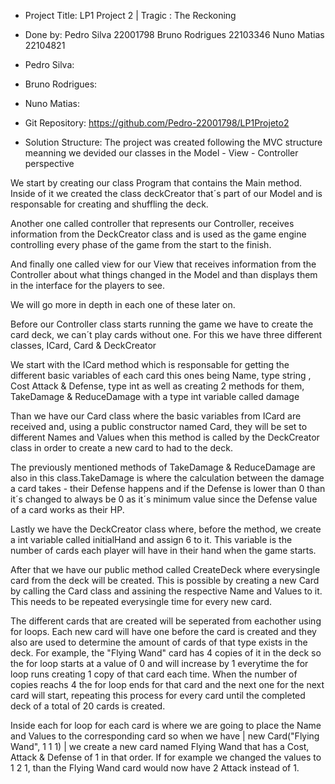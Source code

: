 - Project Title:
LP1 Project 2 | Tragic : The Reckoning


- Done by:
Pedro Silva 22001798
Bruno Rodrigues 22103346
Nuno Matias 22104821


- Pedro Silva:

- Bruno Rodrigues:

- Nuno Matias:

- Git Repository:
https://github.com/Pedro-22001798/LP1Projeto2


- Solution Structure:
The project was created following the MVC structure meanning we devided our classes in the
Model - View - Controller perspective


We start by creating our class Program that contains the Main method.
Inside of it we created the class deckCreator that´s part of our Model and is responsable for creating and shuffling the deck.

Another one called controller that represents our Controller, receives information from the DeckCreator class and is used as the game engine
controlling every phase of the game from the start to the finish.

And finally one called view for our View that receives information from the Controller about what things changed in the Model and than displays
them in the interface for the players to see.

We will go more in depth in each one of these later on.


Before our Controller class starts running the game we have to create the card deck, we can´t play cards without one.
For this we have three different classes, ICard, Card & DeckCreator


We start with the ICard method which is responsable for getting the different basic variables of each card this ones being Name, type string , Cost Attack & Defense, type int
as well as creating 2 methods for them, TakeDamage & ReduceDamage with a type int variable called damage

Than we have our Card class where the basic variables from ICard are received and, using a public constructor named Card, they will be set to different Names and Values when this method is called by the DeckCreator class
in order to create a new card to had to the deck.

The previously mentioned methods of TakeDamage & ReduceDamage are also in this class.TakeDamage is where the calculation between the damage a card takes - their Defense happens and if the Defense is lower
than 0 than it´s changed to always be 0 as it´s minimum value since the Defense value of a card works as their HP.

Lastly we have the DeckCreator class where, before the method, we create a int variable called initialHand and assign 6 to it. This variable is the number of cards each player will have in their hand when the game
starts.

After that we have our public method called CreateDeck where everysingle card from the deck will be created. This is possible by creating a new Card by calling the Card class and assining the respective Name and Values to it. This needs to be repeated everysingle time for every new card.

The different cards that are created will be seperated from eachother using for loops. Each new card will have one before the card is created and they also are used to determine the amount of cards of that type exists in the deck. For example, the "Flying Wand" card has 4 copies of it in the deck so the for loop starts at a value of 0 and will increase by 1 everytime the for loop runs creating 1 copy of that card each time. When the number of copies reachs 4 the for loop ends for that card and the next one for the next card will start, repeating this process for every card until the completed deck of a total of 20 cards is created.

Inside each for loop for each card is where we are going to place the Name and Values to the corresponding card so when we have | new Card("Flying Wand", 1 1 1) | we create a new card named Flying Wand that has a Cost, Attack & Defense of 1 in that order. If for example we changed the values to 1 2 1, than the Flying Wand card would now have 2 Attack instead of 1.
